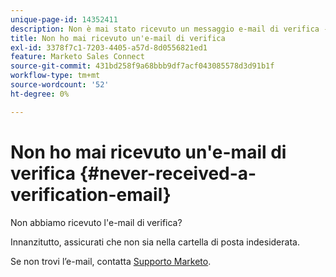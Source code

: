 ```yaml
---
unique-page-id: 14352411
description: Non è mai stato ricevuto un messaggio e-mail di verifica - Documentazione di Marketo - Documentazione del prodotto
title: Non ho mai ricevuto un'e-mail di verifica
exl-id: 3378f7c1-7203-4405-a57d-8d0556821ed1
feature: Marketo Sales Connect
source-git-commit: 431bd258f9a68bbb9df7acf043085578d3d91b1f
workflow-type: tm+mt
source-wordcount: '52'
ht-degree: 0%

---
```


# Non ho mai ricevuto un&#39;e-mail di verifica {#never-received-a-verification-email}

Non abbiamo ricevuto l&#39;e-mail di verifica?

Innanzitutto, assicurati che non sia nella cartella di posta indesiderata.

Se non trovi l’e-mail, contatta [Supporto Marketo](https://nation.marketo.com/t5/Support/ct-p/Support).
